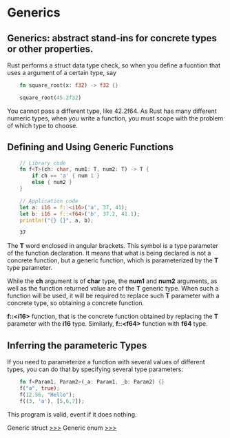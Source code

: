 # Generics

## Generics: abstract stand-ins for concrete types or other properties.

Rust performs a struct data type check, so when you define a fucntion that uses a argument of a certain type, say

```rs
    fn square_root(x: f32) -> f32 {}

    square_root(45.2f32)
```

You cannot pass a different type, like 42.2f64. As Rust has many different numeric types, when you write a function, you must scope with the problem of which type to choose.


## Defining and Using Generic Functions 

```rs 
    // Library code 
    fn f<T>(ch: char, num1: T, num2: T) -> T {
        if ch == 'a' { num 1 }
        else { num2 }
    }

    // Application code 
    let a: i16 = f::<i16>('a', 37, 41);
    let b: i16 = f::<f64>('b', 37.2, 41.1);
    println!("{} {}", a, b);
```

```sh 
    37
```

The __T__ word enclosed in  angular brackets. This symbol is a type parameter of the function declaration. It means that what is being declared is not a concrete function, but a generic function, which is parameterized by the __T__ type parameter. 

While the __ch__ argument is of __char__ type, the __num1__ and __num2__ arguments, as well as the function returned value are of the __T__ generic type. When such a function will be used, it will be required to replace such __T__ parameter with a concrete type, so obtaining a concrete function.

__f::\<i16\>__ function, that is the concrete function obtained by replacing the __T__ parameter with the __i16__ type. Similarly, __f::\<f64\>__ function with __f64__ type.



## Inferring the parameteric Types

If you need to parameterize a function with several values of different types, you can do that by specifying several type parameters: 

```rs
    fn f<Param1, Param2>(_a: Param1, _b: Param2) {}
    f("a", true);
    f(12.56, "Hello");
    f((3, 'a'), [5,6,7]);
```

This program is valid, event if it does nothing.


Generic struct [>>>](https://github.com/deaxparadox/LearnRust/blob/main/src/Generics/Struct/Struct.md)
Generic enum [>>>](https://github.com/deaxparadox/LearnRust/blob/main/src/Generics/Enum/Enum.md)